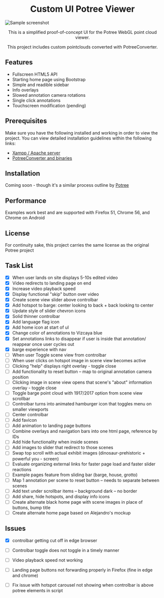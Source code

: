 <h1 align="center">Custom UI Potree Viewer</h1>

![Sample screenshot](https://github.com/ceciliaconsta3/kiosk/blob/master/assets/img/readme-pic.PNG?raw=true "Screenshot")

<p align="center">This is a simplified proof-of-concept UI for the Potree WebGL point cloud viewer.</p>
<p align="center">This project includes custom pointclouds converted with PotreeConverter.</p>

## Features
* Fullscreen HTML5 API
* Starting home page using Bootstrap
* Simple and readible sidebar
* Info overlays
* Slowed annotation camera rotations
* Single click annotations
* Touchscreen modification (pending)

## Prerequisites
Make sure you have the following installed and working in order to view the project. You can view detailed installation guidelines within the following links:
* [Xampp / Apache server](https://www.apachefriends.org/index.html)
* [PotreeConverter and binaries](https://github.com/potree/PotreeConverter/releases)

## Installation
Coming soon - though it's a similar process outline by [Potree](http://potree.org/)

## Performance
Examples work best and are supported with Firefox 51, Chrome 56, and Chrome on Android

## License
For continuity sake, this project carries the same license as the original Potree project

## Task List
- [x] When user lands on site displays 5-10s edited video
- [x] Video redirects to landing page on end
- [x] Increase video playback speed
- [x] Display functional "skip" button over video
- [x] Create scene view slider above controlbar
- [x] Add hotspot to barge: center looking to back + back looking to center 
- [x] Update style of slider chevron icons
- [x] Solid thinner controlbar
- [x] Add language flag icon
- [x] Add home icon at start of ul
- [x] Change color of annotations to Vizcaya blue
- [x] Set annotations links to disappear if user is inside that annotation/ reappear once user cycles out
- [x] barge experience with nav 
- [ ] When user Toggle scene view from controlbar
- [ ] When user clicks on hotspot image in scene view becomes active
- [ ] Clicking "help" displays right overlay - toggle close
- [ ] Add functionality to reset button – map to original annotation camera position
- [ ] Clicking image in scene view opens that scene's "about" information overlay - toggle close
- [ ] Toggle barge point cloud with 1917/2017 option from scene view scrollbar
- [ ] Controlbar turns into animated hamburger icon that toggles menu on smaller viewports
- [ ] Center controlbar
- [ ] Add favicon
- [ ] Add animation to landing page buttons
- [ ] Combine overlays and navigation bars into one html page, reference by IDs
- [ ] Add hide functionality when inside scenes
- [ ] Add images to slider that redirect to those scenes
- [ ] Swap top scroll with actual exhibit images (dinosaur-prehistoric + powerful you - screen)
- [ ] Evaluate organizing external links for faster page load and faster slider reactions
- [ ] Example pages feature from sliding bar (barge, house, grotto)
- [ ] Map 1 annotation per scene to reset button – needs to separate between scenes
- [ ] Add text under scrollbar items – background dark – no border
- [ ] Add share, hide hotspots, and display info icons
- [ ] Create alternate black home page with scene images in place of buttons, bump title
- [ ] Create alternate home page based on Alejandro's mockup

## Issues
- [x] controlbar getting cut off in edge browser
- [ ] Controlbar toggle does not toggle in a timely manner
- [ ] Video playback speed not working
- [ ] Landing page buttons not forwarding properly in Firefox (fine in edge and chrome)
- [ ]  Fix issue with hotspot carousel not showing when controlbar is above potree elements in script


